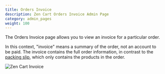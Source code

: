 ```yaml
---
title: Orders Invoice
description: Zen Cart Orders Invoice Admin Page 
category: admin_pages
weight: 100 
---
```


The Orders Invoice page allows you to view an invoice for a particular order.

In this context, "invoice" means a summary of the order, not an account to be paid.  The invoice contains the full order information, in contrast to the [packing slip](/user/admin_pages/customers/orders_packingslip/), which only contains the products in the order. 

<img src="/images/invoice.png" alt="Zen Cart Invoice" /> 

  

